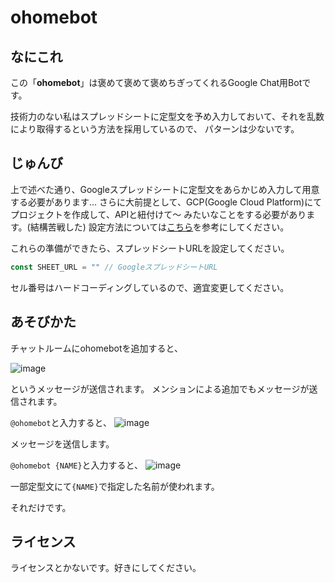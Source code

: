 # ohomebot

## なにこれ

この「**ohomebot**」は褒めて褒めて褒めちぎってくれるGoogle Chat用Botです。

技術力のない私はスプレッドシートに定型文を予め入力しておいて、それを乱数により取得するという方法を採用しているので、
パターンは少ないです。

## じゅんび

上で述べた通り、Googleスプレッドシートに定型文をあらかじめ入力して用意する必要があります...
さらに大前提として、GCP(Google Cloud Platform)にてプロジェクトを作成して、APIと紐付けて～
みたいなことをする必要があります。(結構苦戦した)
設定方法については[こちら](https://qiita.com/hima_zin331/items/31ee93fde98cee7c7728)を参考にしてください。

これらの準備ができたら、スプレッドシートURLを設定してください。
```javascript
const SHEET_URL = "" // GoogleスプレッドシートURL
```

セル番号はハードコーディングしているので、適宜変更してください。

## あそびかた

チャットルームにohomebotを追加すると、

![image](https://user-images.githubusercontent.com/63523973/87612389-60dd2d00-c745-11ea-82f4-ae1b3f0d32f7.png)

というメッセージが送信されます。
メンションによる追加でもメッセージが送信されます。

`@ohomebot`と入力すると、
![image](https://user-images.githubusercontent.com/63523973/87612466-92ee8f00-c745-11ea-8f16-920740c5f768.png)

メッセージを送信します。

`@ohomebot {NAME}`と入力すると、
![image](https://user-images.githubusercontent.com/63523973/87612746-5c654400-c746-11ea-84fc-78893def8888.png)

一部定型文にて`{NAME}`で指定した名前が使われます。

それだけです。

## ライセンス

ライセンスとかないです。好きにしてください。
